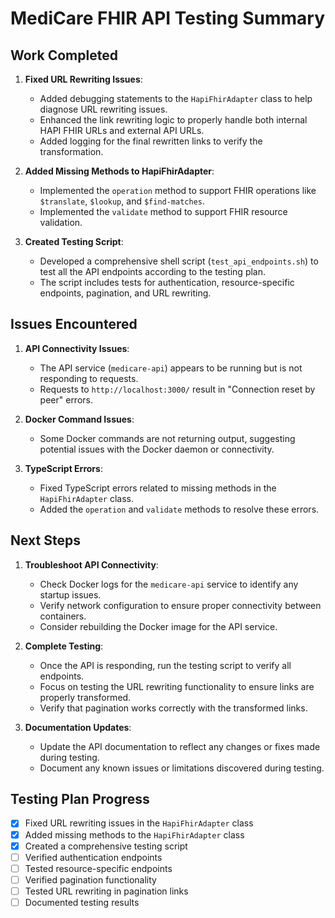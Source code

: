 # MediCare FHIR API Testing Summary

## Work Completed

1. **Fixed URL Rewriting Issues**:
   - Added debugging statements to the `HapiFhirAdapter` class to help diagnose URL rewriting issues.
   - Enhanced the link rewriting logic to properly handle both internal HAPI FHIR URLs and external API URLs.
   - Added logging for the final rewritten links to verify the transformation.

2. **Added Missing Methods to HapiFhirAdapter**:
   - Implemented the `operation` method to support FHIR operations like `$translate`, `$lookup`, and `$find-matches`.
   - Implemented the `validate` method to support FHIR resource validation.

3. **Created Testing Script**:
   - Developed a comprehensive shell script (`test_api_endpoints.sh`) to test all the API endpoints according to the testing plan.
   - The script includes tests for authentication, resource-specific endpoints, pagination, and URL rewriting.

## Issues Encountered

1. **API Connectivity Issues**:
   - The API service (`medicare-api`) appears to be running but is not responding to requests.
   - Requests to `http://localhost:3000/` result in "Connection reset by peer" errors.

2. **Docker Command Issues**:
   - Some Docker commands are not returning output, suggesting potential issues with the Docker daemon or connectivity.

3. **TypeScript Errors**:
   - Fixed TypeScript errors related to missing methods in the `HapiFhirAdapter` class.
   - Added the `operation` and `validate` methods to resolve these errors.

## Next Steps

1. **Troubleshoot API Connectivity**:
   - Check Docker logs for the `medicare-api` service to identify any startup issues.
   - Verify network configuration to ensure proper connectivity between containers.
   - Consider rebuilding the Docker image for the API service.

2. **Complete Testing**:
   - Once the API is responding, run the testing script to verify all endpoints.
   - Focus on testing the URL rewriting functionality to ensure links are properly transformed.
   - Verify that pagination works correctly with the transformed links.

3. **Documentation Updates**:
   - Update the API documentation to reflect any changes or fixes made during testing.
   - Document any known issues or limitations discovered during testing.

## Testing Plan Progress

- [x] Fixed URL rewriting issues in the `HapiFhirAdapter` class
- [x] Added missing methods to the `HapiFhirAdapter` class
- [x] Created a comprehensive testing script
- [ ] Verified authentication endpoints
- [ ] Tested resource-specific endpoints
- [ ] Verified pagination functionality
- [ ] Tested URL rewriting in pagination links
- [ ] Documented testing results 